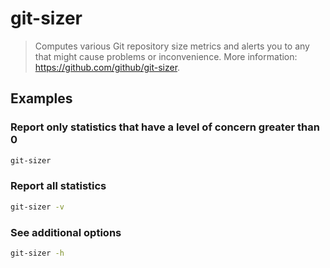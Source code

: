 # git-sizer

> Computes various Git repository size metrics and alerts you to any that might cause problems or inconvenience. More information: <https://github.com/github/git-sizer>.

## Examples

### Report only statistics that have a level of concern greater than 0

```bash
git-sizer
```

### Report all statistics

```bash
git-sizer -v
```

### See additional options

```bash
git-sizer -h
```
